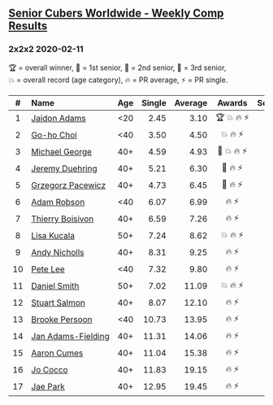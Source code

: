 <style>table {white-space: nowrap;}</style>

## [Senior Cubers Worldwide - Weekly Comp Results](/scw-comp/results/)
### 2x2x2 2020-02-11

<span style="white-space: nowrap;">🏆 = overall winner</span>, <span style="white-space: nowrap;">🥇 = 1st senior</span>, <span style="white-space: nowrap;">🥈 = 2nd senior</span>, <span style="white-space: nowrap;">🥉 = 3rd senior</span>, <span style="white-space: nowrap;">💥 = overall record (age category)</span>, <span style="white-space: nowrap;">🔥 = PR average</span>, <span style="white-space: nowrap;">⚡ = PR single</span>.

| # | Name | Age | Single | Average | Awards | Solve 1 | Solve 2 | Solve 3 | Solve 4 | Solve 5 | Video |
| :--: | :-- | :--: | --: | --: | :--: | --: | --: | --: | --: | --: | :-- |
| 1 | [Jaidon Adams](../../persons/jaidon_adams/222.md) | <20 | 2.45 | 3.10 | 🏆 💥 🔥 ⚡ | 4.08 | 3.65 | 2.74 | 2.91 | 2.45 | [Link](https://www.facebook.com/events/176704156956327/permalink/180633799896696/) |
| 2 | [Go-ho Choi](../../persons/go_ho_choi/222.md) | <40 | 3.50 | 4.50 | 💥 🔥 ⚡ | 4.46 | 6.11 | 3.91 | 5.14 | 3.50 | [Link](https://www.facebook.com/events/176704156956327/permalink/178287783464631/) |
| 3 | [Michael George](../../persons/michael_george/222.md) | 40+ | 4.59 | 4.93 | 🥇 💥 🔥 ⚡ | 5.07 | 4.59 | 7.67 | 4.98 | 4.74 | [Link](https://www.facebook.com/events/176704156956327/permalink/178424350117641/) |
| 4 | [Jeremy Duehring](../../persons/jeremy_duehring/222.md) | 40+ | 5.21 | 6.30 | 🥈 🔥 ⚡ | 5.21 | 5.95 | 6.24 | 6.70 | 9.06 | [Link](https://www.facebook.com/events/176704156956327/permalink/177381356888607/) |
| 5 | [Grzegorz Pacewicz](../../persons/grzegorz_pacewicz/222.md) | 40+ | 4.73 | 6.45 | 🥉 🔥 ⚡ | 4.73 | 8.03 | 6.45 | 7.05 | 5.86 | |
| 6 | [Adam Robson](../../persons/adam_robson/222.md) | <40 | 6.07 | 6.99 | 🔥 ⚡ | 6.75 | 12.13 | 7.34 | 6.87 | 6.07 | [Link](https://www.facebook.com/events/176704156956327/permalink/178953400064736/) |
| 7 | [Thierry Boisivon](../../persons/thierry_boisivon/222.md) | 40+ | 6.59 | 7.26 | 🔥 ⚡ | 8.97 | 6.59 | 8.13 | 6.94 | 6.71 | [Link](https://www.facebook.com/events/176704156956327/permalink/181037429856333/) |
| 8 | [Lisa Kucala](../../persons/lisa_kucala/222.md) | 50+ | 7.24 | 8.62 | 💥 🔥 ⚡ | 7.90 | 11.99 | 10.01 | 7.24 | 7.96 | [Link](https://www.facebook.com/events/176704156956327/permalink/177822780177798/) |
| 9 | [Andy Nicholls](../../persons/andy_nicholls/222.md) | 40+ | 8.31 | 9.25 | 🔥 ⚡ | 9.96 | 13.22 | 8.36 | 8.31 | 9.42 | [Link](https://www.facebook.com/events/176704156956327/permalink/177170673576342/) |
| 10 | [Pete Lee](../../persons/pete_lee/222.md) | <40 | 7.32 | 9.80 | 🔥 ⚡ | 9.58 | 11.78 | 8.05 | 7.32 | 12.03 | [Link](https://www.facebook.com/events/176704156956327/permalink/179850233308386/) |
| 11 | [Daniel Smith](../../persons/daniel_smith/222.md) | 50+ | 7.02 | 11.09 | 💥 🔥 ⚡ | 7.02 | 10.20 | 11.13 | 11.96 | 14.87 | [Link](https://www.facebook.com/events/176704156956327/permalink/178124056814337/) |
| 12 | [Stuart Salmon](../../persons/stuart_salmon/222.md) | 40+ | 8.07 | 12.10 | 🔥 ⚡ | 8.07 | 21.62 | 15.83 | 10.35 | 10.12 | [Link](https://www.facebook.com/events/176704156956327/permalink/181182663175143/) |
| 13 | [Brooke Persoon](../../persons/brooke_persoon/222.md) | <40 | 10.73 | 13.95 | 🔥 ⚡ | 12.46 | 17.37 | DNF | 12.03 | 10.73 | [Link](https://www.facebook.com/events/176704156956327/permalink/181292296497513/) |
| 14 | [Jan Adams-Fielding](../../persons/jan_adams_fielding/222.md) | 40+ | 11.31 | 14.06 | 🔥 ⚡ | 14.13 | 20.48 | 16.65 | 11.39 | 11.31 | [Link](https://www.facebook.com/events/176704156956327/permalink/180508603242549/) |
| 15 | [Aaron Cumes](../../persons/aaron_cumes/222.md) | 40+ | 11.04 | 15.38 | 🔥 ⚡ | 16.98 | 11.04 | 18.61 | 13.82 | 15.34 | [Link](https://www.facebook.com/events/176704156956327/permalink/178556813437728/) |
| 16 | [Jo Cocco](../../persons/jo_cocco/222.md) | 40+ | 11.83 | 19.15 | 🔥 ⚡ | 11.83 | 14.87 | 17.59 | 24.99 | 29.43 | [Link](https://www.facebook.com/events/176704156956327/permalink/181058473187562/) |
| 17 | [Jae Park](../../persons/jae_park/222.md) | 40+ | 12.95 | 19.45 | 🔥 ⚡ | 12.95 | 17.40 | 14.25 | DNF | 26.70 | [Link](https://www.facebook.com/events/176704156956327/permalink/177449880215088/) |

<!-- Global site tag (gtag.js) - Google Analytics -->
<script async src="https://www.googletagmanager.com/gtag/js?id=UA-86348435-3"></script>
<script>window.dataLayer = window.dataLayer || []; function gtag() {dataLayer.push(arguments);} gtag('js', new Date()); gtag('config', 'UA-86348435-3');</script>
